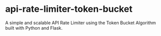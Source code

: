 # api-rate-limiter-token-bucket
A simple and scalable API Rate Limiter using the Token Bucket Algorithm built with Python and Flask.

